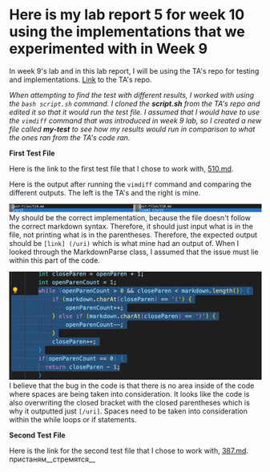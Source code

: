 # Here is my lab report 5 for week 10 using the implementations that we experimented with in Week 9

In week 9's lab and in this lab report, I will be using the TA's repo for testing and implementations. [Link](https://github.com/nidhidhamnani/markdown-parser) to the TA's repo.

*When attempting to find the test with different results, I worked with using the `bash script.sh` command. I cloned the **script.sh** from the TA's repo and edited it so that it would run the test file. I assumed that I would have to use the `vimdiff` command that was introduced in week 9 lab, so I created a new file called **my-test** to see how my results would run in comparison to what the ones ran from the TA's code ran.*


**First Test File**

Here is the link to the first test file that I chose to work with, [510.md](https://github.com/nidhidhamnani/markdown-parser/blob/main/test-files/510.md). 

Here is the output after running the `vimdiff` command and comparing the different outputs. The left is the TA's and the right is mine.

![](diff1.png)
My should be the correct implementation, because the file doesn't follow the correct markdown syntax. Therefore, it should just input what is in the file, not printing what is in the parentheses. 
Therefore, the expected output should be `[link] (/uri)` which is what mine had an output of.
When I looked through the MarkdownParse class, I assumed that the issue must lie within this part of the code.

![](prob1.png)
I believe that the bug in the code is that there is no area inside of the code where spaces are being taken into consideration. It looks like the code is also overwriting the closed bracket with the closed parentheses which is why it outputted just `[/uri]`. Spaces need to be taken into consideration within the while loops or if statements.


**Second Test File**

Here is the link for the second test file that I chose to work with, [387.md](https://github.com/nidhidhamnani/markdown-parser/blob/main/test-files/387.md).
пристаням__стремятся__

